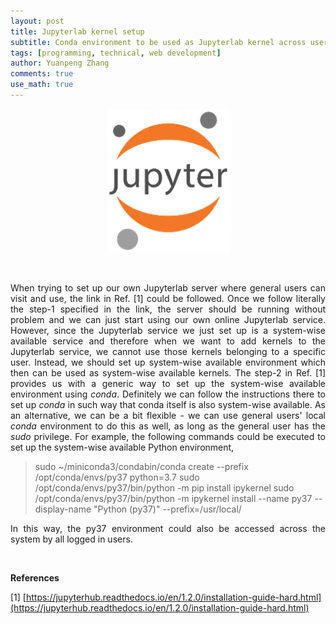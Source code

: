 ```yaml
---
layout: post
title: Jupyterlab kernel setup
subtitle: Conda environment to be used as Jupyterlab kernel across users
tags: [programming, technical, web development]
author: Yuanpeng Zhang
comments: true
use_math: true
---
```


<p align='center'>
<img src="/assets/img/posts/jupyter.png"
   style="border:none;"
   alt="jupyter"
   title="jupyter" />
</p>

<br />

<p style='text-align: justify'>
When trying to set up our own Jupyterlab server where general users can visit and use, the link in Ref. [1] could be followed. Once we follow literally the step-1 specified in the link, the server should be running without problem and we can just start using our own online Jupyterlab service. However, since the Jupyterlab service we just set up is a system-wise available service and therefore when we want to add kernels to the Jupyterlab service, we cannot use those kernels belonging to a specific user. Instead, we should set up system-wise available environment which then can be used as system-wise available kernels. The step-2 in Ref. [1] provides us with a generic way to set up the system-wise available environment using <i>conda</i>. Definitely we can follow the instructions there to set up <i>conda</i> in such way that conda itself is also system-wise available. As an alternative, we can be a bit flexible - we can use general users' local <i>conda</i> environment to do this as well, as long as the general user has the <i>sudo</i> privilege. For example, the following commands could be executed to set up the system-wise available Python environment,
</p>

<blockquote cite="">
sudo ~/miniconda3/condabin/conda  create --prefix /opt/conda/envs/py37 python=3.7
sudo /opt/conda/envs/py37/bin/python -m pip install ipykernel
sudo /opt/conda/envs/py37/bin/python -m ipykernel install --name py37 --display-name "Python (py37)" --prefix=/usr/local/
</blockquote>

<p style='text-align: justify'>
In this way, the py37 environment could also be accessed across the system by all logged in users.
</p>

<br />

<b>References</b>

[1] [https://jupyterhub.readthedocs.io/en/1.2.0/installation-guide-hard.html](https://jupyterhub.readthedocs.io/en/1.2.0/installation-guide-hard.html)